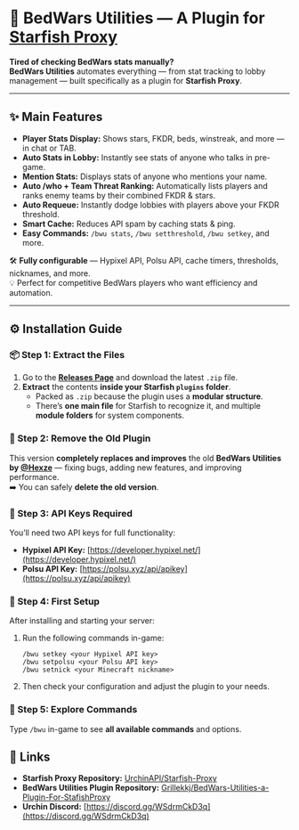 # 🧩 BedWars Utilities — A Plugin for [Starfish Proxy](https://github.com/UrchinAPI/Starfish-Proxy)

**Tired of checking BedWars stats manually?**  
**BedWars Utilities** automates everything — from stat tracking to lobby management — built specifically as a plugin for **Starfish Proxy**.

---

## ✨ Main Features

- **Player Stats Display:** Shows stars, FKDR, beds, winstreak, and more — in chat or TAB.  
- **Auto Stats in Lobby:** Instantly see stats of anyone who talks in pre-game.  
- **Mention Stats:** Displays stats of anyone who mentions your name.  
- **Auto /who + Team Threat Ranking:** Automatically lists players and ranks enemy teams by their combined FKDR & stars.  
- **Auto Requeue:** Instantly dodge lobbies with players above your FKDR threshold.  
- **Smart Cache:** Reduces API spam by caching stats & ping.  
- **Easy Commands:** `/bwu stats`, `/bwu setthreshold`, `/bwu setkey`, and more.  

🛠 **Fully configurable** — Hypixel API, Polsu API, cache timers, thresholds, nicknames, and more.  
💡 Perfect for competitive BedWars players who want efficiency and automation.

---

## ⚙️ Installation Guide

### 📦 Step 1: Extract the Files
1. Go to the **[Releases Page](https://github.com/Grillekkj/BedWars-Utilities-a-Plugin-For-StafishProxy/releases)** and download the latest `.zip` file.
2. **Extract** the contents **inside your Starfish `plugins` folder**.  
   - Packed as `.zip` because the plugin uses a **modular structure**.  
   - There’s **one main file** for Starfish to recognize it, and multiple **module folders** for system components.  

### 🧹 Step 2: Remove the Old Plugin
This version **completely replaces and improves** the old **BedWars Utilities by [@Hexze](https://github.com/Hexze)** — fixing bugs, adding new features, and improving performance.  
➡️ You can safely **delete the old version**.

### 🔑 Step 3: API Keys Required
You’ll need two API keys for full functionality:
- **Hypixel API Key:** [https://developer.hypixel.net/](https://developer.hypixel.net/)
- **Polsu API Key:** [https://polsu.xyz/api/apikey](https://polsu.xyz/api/apikey)

### 🧠 Step 4: First Setup
After installing and starting your server:
1. Run the following commands in-game:
   ```
   /bwu setkey <your Hypixel API key>
   /bwu setpolsu <your Polsu API key>
   /bwu setnick <your Minecraft nickname>
   ```
2. Then check your configuration and adjust the plugin to your needs.  

### :speech_balloon: Step 5: Explore Commands
Type `/bwu` in-game to see **all available commands** and options.

## 🔗 Links
- **Starfish Proxy Repository:** [UrchinAPI/Starfish-Proxy](https://github.com/UrchinAPI/Starfish-Proxy)  
- **BedWars Utilities Plugin Repository:** [Grillekkj/BedWars-Utilities-a-Plugin-For-StafishProxy](https://github.com/Grillekkj/BedWars-Utilities-a-Plugin-For-StafishProxy)
- **Urchin Discord:** [https://discord.gg/WSdrmCkD3q](https://discord.gg/WSdrmCkD3q)
